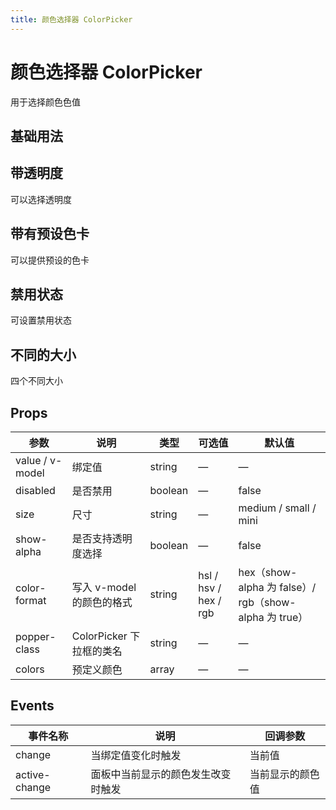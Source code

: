 ```yaml
---
title: 颜色选择器 ColorPicker
---
```


<b-back-top></b-back-top>

# 颜色选择器 ColorPicker

用于选择颜色色值

## 基础用法

<preview path="./demo/ColorPicker/Basic.vue"></preview>

## 带透明度

可以选择透明度

<preview path="./demo/ColorPicker/Alpha.vue"></preview>

## 带有预设色卡

可以提供预设的色卡

<preview path="./demo/ColorPicker/Colors.vue"></preview>

## 禁用状态

可设置禁用状态

<preview path="./demo/ColorPicker/Disabled.vue"></preview>

## 不同的大小

四个不同大小

<preview path="./demo/ColorPicker/Size.vue"></preview>

## Props

| 参数            | 说明                      | 类型    | 可选值                | 默认值                                                |
| --------------- | ------------------------- | ------- | --------------------- | ----------------------------------------------------- |
| value / v-model | 绑定值                    | string  | —                     | —                                                     |
| disabled        | 是否禁用                  | boolean | —                     | false                                                 |
| size            | 尺寸                      | string  | —                     | medium / small / mini                                 |
| show-alpha      | 是否支持透明度选择        | boolean | —                     | false                                                 |
| color-format    | 写入 v-model 的颜色的格式 | string  | hsl / hsv / hex / rgb | hex（show-alpha 为 false）/ rgb（show-alpha 为 true） |
| popper-class    | ColorPicker 下拉框的类名  | string  | —                     | —                                                     |
| colors          | 预定义颜色                | array   | —                     | —                                                     |

## Events

| 事件名称      | 说明                               | 回调参数         |
| ------------- | ---------------------------------- | ---------------- |
| change        | 当绑定值变化时触发                 | 当前值           |
| active-change | 面板中当前显示的颜色发生改变时触发 | 当前显示的颜色值 |
